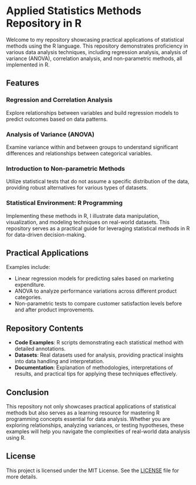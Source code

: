 # Applied Statistics Methods Repository in R

Welcome to my repository showcasing practical applications of statistical methods using the R language. This repository demonstrates proficiency in various data analysis techniques, including regression analysis, analysis of variance (ANOVA), correlation analysis, and non-parametric methods, all implemented in R.

## Features

### Regression and Correlation Analysis

Explore relationships between variables and build regression models to predict outcomes based on data patterns.

### Analysis of Variance (ANOVA)

Examine variance within and between groups to understand significant differences and relationships between categorical variables.

### Introduction to Non-parametric Methods

Utilize statistical tests that do not assume a specific distribution of the data, providing robust alternatives for various types of datasets.

### Statistical Environment: R Programming

Implementing these methods in R, I illustrate data manipulation, visualization, and modeling techniques on real-world datasets. This repository serves as a practical guide for leveraging statistical methods in R for data-driven decision-making.

## Practical Applications

Examples include:
- Linear regression models for predicting sales based on marketing expenditure.
- ANOVA to analyze performance variations across different product categories.
- Non-parametric tests to compare customer satisfaction levels before and after product improvements.

## Repository Contents

- **Code Examples**: R scripts demonstrating each statistical method with detailed annotations.
- **Datasets**: Real datasets used for analysis, providing practical insights into data handling and interpretation.
- **Documentation**: Explanation of methodologies, interpretations of results, and practical tips for applying these techniques effectively.

## Conclusion

This repository not only showcases practical applications of statistical methods but also serves as a learning resource for mastering R programming concepts essential for data analysis. Whether you are exploring relationships, analyzing variances, or testing hypotheses, these examples will help you navigate the complexities of real-world data analysis using R.

## License

This project is licensed under the MIT License. See the [LICENSE](./LICENSE) file for more details.
